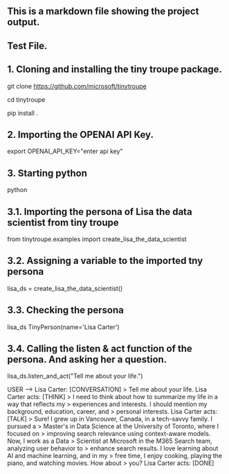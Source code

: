## This is a markdown file showing the project output.

## Test File.

## 1. Cloning and installing the tiny troupe package.

git clone https://github.com/microsoft/tinytroupe

cd tinytroupe

pip install .

## 2. Importing the OPENAI API Key.
export OPENAI_API_KEY="enter api key"

## 3. Starting python
python

## 3.1. Importing the persona of Lisa the data scientist from tiny troupe
from tinytroupe.examples import create_lisa_the_data_scientist

## 3.2. Assigning a variable to the imported tny persona
lisa_ds = create_lisa_the_data_scientist()

## 3.3. Checking the persona
lisa_ds
TinyPerson(name='Lisa Carter')

## 3.4. Calling the listen & act function of the persona. And asking her a question.


lisa_ds.listen_and_act("Tell me about your life.")

USER --> Lisa Carter: [CONVERSATION] 
          > Tell me about your life.
Lisa Carter acts: [THINK] 
                 > I need to think about how to summarize my life in a way that reflects my
                 > experiences and interests. I should mention my background, education, career, and
                 > personal interests.
Lisa Carter acts: [TALK] 
                 > Sure! I grew up in Vancouver, Canada, in a tech-savvy family. I pursued a
                 > Master's in Data Science at the University of Toronto, where I focused on
                 > improving search relevance using context-aware models. Now, I work as a Data
                 > Scientist at Microsoft in the M365 Search team, analyzing user behavior to
                 > enhance search results. I love learning about AI and machine learning, and in my
                 > free time, I enjoy cooking, playing the piano, and watching movies. How about
                 > you?
Lisa Carter acts: [DONE]

